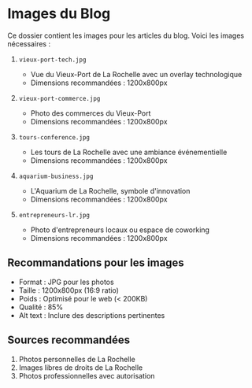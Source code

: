 # Images du Blog

Ce dossier contient les images pour les articles du blog. Voici les images nécessaires :

1. `vieux-port-tech.jpg`
   - Vue du Vieux-Port de La Rochelle avec un overlay technologique
   - Dimensions recommandées : 1200x800px

2. `vieux-port-commerce.jpg`
   - Photo des commerces du Vieux-Port
   - Dimensions recommandées : 1200x800px

3. `tours-conference.jpg`
   - Les tours de La Rochelle avec une ambiance événementielle
   - Dimensions recommandées : 1200x800px

4. `aquarium-business.jpg`
   - L'Aquarium de La Rochelle, symbole d'innovation
   - Dimensions recommandées : 1200x800px

5. `entrepreneurs-lr.jpg`
   - Photo d'entrepreneurs locaux ou espace de coworking
   - Dimensions recommandées : 1200x800px

## Recommandations pour les images

- Format : JPG pour les photos
- Taille : 1200x800px (16:9 ratio)
- Poids : Optimisé pour le web (< 200KB)
- Qualité : 85%
- Alt text : Inclure des descriptions pertinentes

## Sources recommandées

1. Photos personnelles de La Rochelle
2. Images libres de droits de La Rochelle
3. Photos professionnelles avec autorisation
